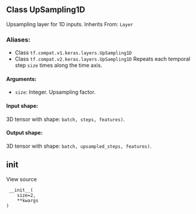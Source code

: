 ## Class UpSampling1D
Upsampling layer for 1D inputs.
Inherits From: `Layer`
### Aliases:
- Class `tf.compat.v1.keras.layers.UpSampling1D`
- Class `tf.compat.v2.keras.layers.UpSampling1D`
Repeats each temporal step `size` times along the time axis.
#### Arguments:
- `size`: Integer. Upsampling factor.
#### Input shape:
3D tensor with shape: `batch, steps, features)`.
#### Output shape:
3D tensor with shape: `batch, upsampled_steps, features)`.
## __init__
View source

```
 __init__(
    size=2,
    **kwargs
)
```
